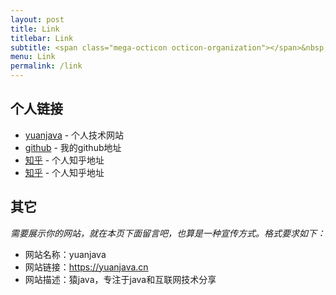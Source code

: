 ```yaml
---
layout: post
title: Link
titlebar: Link
subtitle: <span class="mega-octicon octicon-organization"></span>&nbsp;&nbsp; Resource link
menu: Link
permalink: /link
---
```



## 个人链接

- [yuanjava](https://yuanjava.cn/) - 个人技术网站
- [github](https://github.com/yuanjavar) -  我的github地址
- [知乎](https://www.zhihu.com/people/yuanjava) - 个人知乎地址
- [知乎](https://www.zhihu.com/people/yuanjava) - 个人知乎地址


## 其它  

*需要展示你的网站，就在本页下面留言吧，也算是一种宣传方式。格式要求如下：*

- 网站名称：yuanjava  
- 网站链接：https://yuanjava.cn  
- 网站描述：猿java，专注于java和互联网技术分享  

